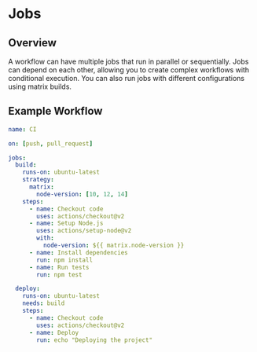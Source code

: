 # Jobs

## Overview

A workflow can have multiple jobs that run in parallel or sequentially. Jobs can depend on each other, allowing you to create complex workflows with conditional execution. You can also run jobs with different configurations using matrix builds.

## Example Workflow

```yaml
name: CI

on: [push, pull_request]

jobs:
  build:
    runs-on: ubuntu-latest
    strategy:
      matrix:
        node-version: [10, 12, 14]
    steps:
      - name: Checkout code
        uses: actions/checkout@v2
      - name: Setup Node.js
        uses: actions/setup-node@v2
        with:
          node-version: ${{ matrix.node-version }}
      - name: Install dependencies
        run: npm install
      - name: Run tests
        run: npm test

  deploy:
    runs-on: ubuntu-latest
    needs: build
    steps:
      - name: Checkout code
        uses: actions/checkout@v2
      - name: Deploy
        run: echo "Deploying the project"
```
